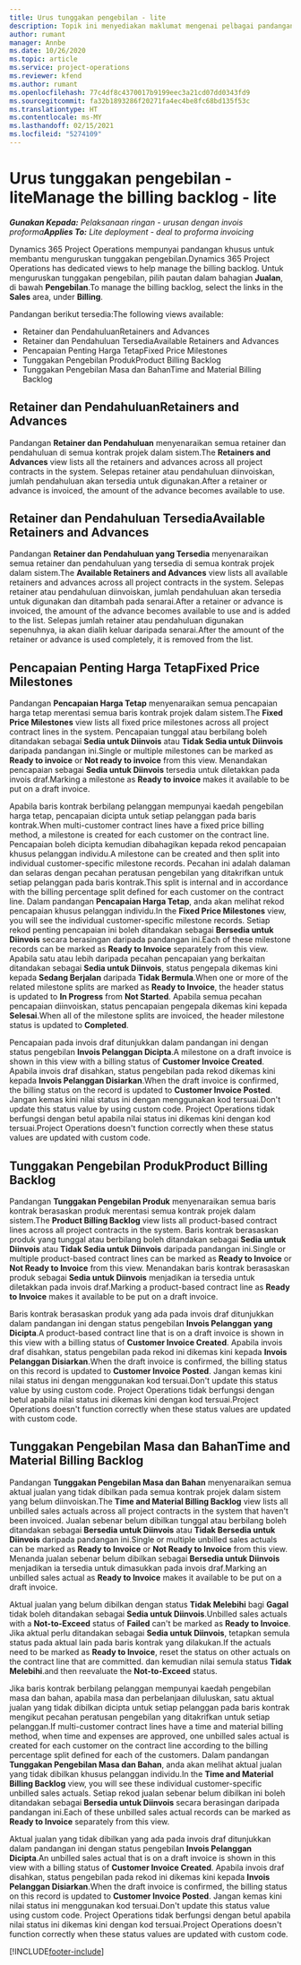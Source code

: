 ```yaml
---
title: Urus tunggakan pengebilan - lite
description: Topik ini menyediakan maklumat mengenai pelbagai pandangan yang tersedia untuk digunakan apabila mengurus tunggakan pengebilan.
author: rumant
manager: Annbe
ms.date: 10/26/2020
ms.topic: article
ms.service: project-operations
ms.reviewer: kfend
ms.author: rumant
ms.openlocfilehash: 77c4df8c4370017b9199eec3a21cd07dd0343fd9
ms.sourcegitcommit: fa32b1893286f20271fa4ec4be8fc68bd135f53c
ms.translationtype: HT
ms.contentlocale: ms-MY
ms.lasthandoff: 02/15/2021
ms.locfileid: "5274109"
---
```

# <a name="manage-the-billing-backlog---lite"></a><span data-ttu-id="366de-103">Urus tunggakan pengebilan - lite</span><span class="sxs-lookup"><span data-stu-id="366de-103">Manage the billing backlog - lite</span></span>

<span data-ttu-id="366de-104">_**Gunakan Kepada:** Pelaksanaan ringan - urusan dengan invois proforma_</span><span class="sxs-lookup"><span data-stu-id="366de-104">_**Applies To:** Lite deployment - deal to proforma invoicing_</span></span>

<span data-ttu-id="366de-105">Dynamics 365 Project Operations mempunyai pandangan khusus untuk membantu menguruskan tunggakan pengebilan.</span><span class="sxs-lookup"><span data-stu-id="366de-105">Dynamics 365 Project Operations has dedicated views to help manage the billing backlog.</span></span> <span data-ttu-id="366de-106">Untuk menguruskan tunggakan pengebilan, pilih pautan dalam bahagian **Jualan**, di bawah **Pengebilan**.</span><span class="sxs-lookup"><span data-stu-id="366de-106">To manage the billing backlog, select the links in the **Sales** area, under **Billing**.</span></span> 

<span data-ttu-id="366de-107">Pandangan berikut tersedia:</span><span class="sxs-lookup"><span data-stu-id="366de-107">The following views available:</span></span>

- <span data-ttu-id="366de-108">Retainer dan Pendahuluan</span><span class="sxs-lookup"><span data-stu-id="366de-108">Retainers and Advances</span></span>
- <span data-ttu-id="366de-109">Retainer dan Pendahuluan Tersedia</span><span class="sxs-lookup"><span data-stu-id="366de-109">Available Retainers and Advances</span></span>
- <span data-ttu-id="366de-110">Pencapaian Penting Harga Tetap</span><span class="sxs-lookup"><span data-stu-id="366de-110">Fixed Price Milestones</span></span>
- <span data-ttu-id="366de-111">Tunggakan Pengebilan Produk</span><span class="sxs-lookup"><span data-stu-id="366de-111">Product Billing Backlog</span></span>
- <span data-ttu-id="366de-112">Tunggakan Pengebilan Masa dan Bahan</span><span class="sxs-lookup"><span data-stu-id="366de-112">Time and Material Billing Backlog</span></span>

## <a name="retainers-and-advances"></a><span data-ttu-id="366de-113">Retainer dan Pendahuluan</span><span class="sxs-lookup"><span data-stu-id="366de-113">Retainers and Advances</span></span>

<span data-ttu-id="366de-114">Pandangan **Retainer dan Pendahuluan** menyenaraikan semua retainer dan pendahuluan di semua kontrak projek dalam sistem.</span><span class="sxs-lookup"><span data-stu-id="366de-114">The **Retainers and Advances** view lists all the retainers and advances across all project contracts in the system.</span></span> <span data-ttu-id="366de-115">Selepas retainer atau pendahuluan diinvoiskan, jumlah pendahuluan akan tersedia untuk digunakan.</span><span class="sxs-lookup"><span data-stu-id="366de-115">After a retainer or advance is invoiced, the amount of the advance becomes available to use.</span></span>

## <a name="available-retainers-and-advances"></a><span data-ttu-id="366de-116">Retainer dan Pendahuluan Tersedia</span><span class="sxs-lookup"><span data-stu-id="366de-116">Available Retainers and Advances</span></span>

<span data-ttu-id="366de-117">Pandangan **Retainer dan Pendahuluan yang Tersedia** menyenaraikan semua retainer dan pendahuluan yang tersedia di semua kontrak projek dalam sistem.</span><span class="sxs-lookup"><span data-stu-id="366de-117">The **Available Retainers and Advances** view lists all available retainers and advances across all project contracts in the system.</span></span> <span data-ttu-id="366de-118">Selepas retainer atau pendahuluan diinvoiskan, jumlah pendahuluan akan tersedia untuk digunakan dan ditambah pada senarai.</span><span class="sxs-lookup"><span data-stu-id="366de-118">After a retainer or advance is invoiced, the amount of the advance becomes available to use and is added to the list.</span></span> <span data-ttu-id="366de-119">Selepas jumlah retainer atau pendahuluan digunakan sepenuhnya, ia akan dialih keluar daripada senarai.</span><span class="sxs-lookup"><span data-stu-id="366de-119">After the amount of the retainer or advance is used completely, it is removed from the list.</span></span>

## <a name="fixed-price-milestones"></a><span data-ttu-id="366de-120">Pencapaian Penting Harga Tetap</span><span class="sxs-lookup"><span data-stu-id="366de-120">Fixed Price Milestones</span></span>

<span data-ttu-id="366de-121">Pandangan **Pencapaian Harga Tetap** menyenaraikan semua pencapaian harga tetap merentasi semua baris kontrak projek dalam sistem.</span><span class="sxs-lookup"><span data-stu-id="366de-121">The **Fixed Price Milestones** view lists all fixed price milestones across all project contract lines in the system.</span></span> <span data-ttu-id="366de-122">Pencapaian tunggal atau berbilang boleh ditandakan sebagai **Sedia untuk Diinvois** atau **Tidak Sedia untuk Diinvois** daripada pandangan ini.</span><span class="sxs-lookup"><span data-stu-id="366de-122">Single or multiple milestones can be marked as **Ready to invoice** or **Not ready to invoice** from this view.</span></span> <span data-ttu-id="366de-123">Menandakan pencapaian sebagai **Sedia untuk Diinvois** tersedia untuk diletakkan pada invois draf.</span><span class="sxs-lookup"><span data-stu-id="366de-123">Marking a milestone as **Ready to invoice** makes it available to be put on a draft invoice.</span></span>

<span data-ttu-id="366de-124">Apabila baris kontrak berbilang pelanggan mempunyai kaedah pengebilan harga tetap, pencapaian dicipta untuk setiap pelanggan pada baris kontrak.</span><span class="sxs-lookup"><span data-stu-id="366de-124">When multi-customer contract lines have a fixed price billing method, a milestone is created for each customer on the contract line.</span></span> <span data-ttu-id="366de-125">Pencapaian boleh dicipta kemudian dibahagikan kepada rekod pencapaian khusus pelanggan individu.</span><span class="sxs-lookup"><span data-stu-id="366de-125">A milestone can be created and then split into individual customer-specific milestone records.</span></span> <span data-ttu-id="366de-126">Pecahan ini adalah dalaman dan selaras dengan pecahan peratusan pengebilan yang ditakrifkan untuk setiap pelanggan pada baris kontrak.</span><span class="sxs-lookup"><span data-stu-id="366de-126">This split is internal and in accordance with the billing percentage split defined for each customer on the contract line.</span></span> <span data-ttu-id="366de-127">Dalam pandangan **Pencapaian Harga Tetap**, anda akan melihat rekod pencapaian khusus pelanggan individu.</span><span class="sxs-lookup"><span data-stu-id="366de-127">In the **Fixed Price Milestones** view, you will see the individual customer-specific milestone records.</span></span> <span data-ttu-id="366de-128">Setiap rekod penting pencapaian ini boleh ditandakan sebagai **Bersedia untuk Diinvois** secara berasingan daripada pandangan ini.</span><span class="sxs-lookup"><span data-stu-id="366de-128">Each of these milestone records can be marked as **Ready to Invoice** separately from this view.</span></span> <span data-ttu-id="366de-129">Apabila satu atau lebih daripada pecahan pencapaian yang berkaitan ditandakan sebagai **Sedia untuk Diinvois**, status pengepala dikemas kini kepada **Sedang Berjalan** daripada **Tidak Bermula**.</span><span class="sxs-lookup"><span data-stu-id="366de-129">When one or more of the related milestone splits are marked as **Ready to Invoice**, the header status is updated to **In Progress** from **Not Started**.</span></span> <span data-ttu-id="366de-130">Apabila semua pecahan pencapaian diinvoiskan, status pencapaian pengepala dikemas kini kepada **Selesai**.</span><span class="sxs-lookup"><span data-stu-id="366de-130">When all of the milestone splits are invoiced, the header milestone status is updated to **Completed**.</span></span>

<span data-ttu-id="366de-131">Pencapaian pada invois draf ditunjukkan dalam pandangan ini dengan status pengebilan **Invois Pelanggan Dicipta**.</span><span class="sxs-lookup"><span data-stu-id="366de-131">A milestone on a draft invoice is shown in this view with a billing status of **Customer Invoice Created**.</span></span> <span data-ttu-id="366de-132">Apabila invois draf disahkan, status pengebilan pada rekod dikemas kini kepada **Invois Pelanggan Disiarkan**.</span><span class="sxs-lookup"><span data-stu-id="366de-132">When the draft invoice is confirmed, the billing status on the record is updated to **Customer Invoice Posted**.</span></span> <span data-ttu-id="366de-133">Jangan kemas kini nilai status ini dengan menggunakan kod tersuai.</span><span class="sxs-lookup"><span data-stu-id="366de-133">Don't update this status value by using custom code.</span></span> <span data-ttu-id="366de-134">Project Operations tidak berfungsi dengan betul apabila nilai status ini dikemas kini dengan kod tersuai.</span><span class="sxs-lookup"><span data-stu-id="366de-134">Project Operations doesn't function correctly when these status values are updated with custom code.</span></span>

## <a name="product-billing-backlog"></a><span data-ttu-id="366de-135">Tunggakan Pengebilan Produk</span><span class="sxs-lookup"><span data-stu-id="366de-135">Product Billing Backlog</span></span>

<span data-ttu-id="366de-136">Pandangan **Tunggakan Pengebilan Produk** menyenaraikan semua baris kontrak berasaskan produk merentasi semua kontrak projek dalam sistem.</span><span class="sxs-lookup"><span data-stu-id="366de-136">The **Product Billing Backlog** view lists all product-based contract lines across all project contracts in the system.</span></span> <span data-ttu-id="366de-137">Baris kontrak berasaskan produk yang tunggal atau berbilang boleh ditandakan sebagai **Sedia untuk Diinvois** atau **Tidak Sedia untuk Diinvois** daripada pandangan ini.</span><span class="sxs-lookup"><span data-stu-id="366de-137">Single or multiple product-based contract lines can be marked as **Ready to Invoice** or **Not Ready to Invoice** from this view.</span></span> <span data-ttu-id="366de-138">Menandakan baris kontrak berasaskan produk sebagai **Sedia untuk Diinvois** menjadikan ia tersedia untuk diletakkan pada invois draf.</span><span class="sxs-lookup"><span data-stu-id="366de-138">Marking a product-based contract line as **Ready to Invoice** makes it available to be put on a draft invoice.</span></span>

<span data-ttu-id="366de-139">Baris kontrak berasaskan produk yang ada pada invois draf ditunjukkan dalam pandangan ini dengan status pengebilan **Invois Pelanggan yang Dicipta**.</span><span class="sxs-lookup"><span data-stu-id="366de-139">A product-based contract line that is on a draft invoice is shown in this view with a billing status of **Customer Invoice Created**.</span></span> <span data-ttu-id="366de-140">Apabila invois draf disahkan, status pengebilan pada rekod ini dikemas kini kepada **Invois Pelanggan Disiarkan**.</span><span class="sxs-lookup"><span data-stu-id="366de-140">When the draft invoice is confirmed, the billing status on this record is updated to **Customer Invoice Posted**.</span></span> <span data-ttu-id="366de-141">Jangan kemas kini nilai status ini dengan menggunakan kod tersuai.</span><span class="sxs-lookup"><span data-stu-id="366de-141">Don't update this status value by using custom code.</span></span> <span data-ttu-id="366de-142">Project Operations tidak berfungsi dengan betul apabila nilai status ini dikemas kini dengan kod tersuai.</span><span class="sxs-lookup"><span data-stu-id="366de-142">Project Operations doesn't function correctly when these status values are updated with custom code.</span></span>

## <a name="time-and-material-billing-backlog"></a><span data-ttu-id="366de-143">Tunggakan Pengebilan Masa dan Bahan</span><span class="sxs-lookup"><span data-stu-id="366de-143">Time and Material Billing Backlog</span></span>

<span data-ttu-id="366de-144">Pandangan **Tunggakan Pengebilan Masa dan Bahan** menyenaraikan semua aktual jualan yang tidak dibilkan pada semua kontrak projek dalam sistem yang belum diinvoiskan.</span><span class="sxs-lookup"><span data-stu-id="366de-144">The **Time and Material Billing Backlog** view lists all unbilled sales actuals across all project contracts in the system that haven't been invoiced.</span></span> <span data-ttu-id="366de-145">Jualan sebenar belum dibilkan tunggal atau berbilang boleh ditandakan sebagai **Bersedia untuk Diinvois** atau **Tidak Bersedia untuk Diinvois** daripada pandangan ini.</span><span class="sxs-lookup"><span data-stu-id="366de-145">Single or multiple unbilled sales actuals can be marked as **Ready to Invoice** or **Not Ready to Invoice** from this view.</span></span> <span data-ttu-id="366de-146">Menanda jualan sebenar belum dibilkan sebagai **Bersedia untuk Diinvois** menjadikan ia tersedia untuk dimasukkan pada invois draf.</span><span class="sxs-lookup"><span data-stu-id="366de-146">Marking an unbilled sales actual as **Ready to Invoice** makes it available to be put on a draft invoice.</span></span>

<span data-ttu-id="366de-147">Aktual jualan yang belum dibilkan dengan status **Tidak Melebihi** bagi **Gagal** tidak boleh ditandakan sebagai **Sedia untuk Diinvois**.</span><span class="sxs-lookup"><span data-stu-id="366de-147">Unbilled sales actuals with a **Not-to-Exceed** status of **Failed** can't be marked as **Ready to Invoice**.</span></span> <span data-ttu-id="366de-148">Jika aktual perlu ditandakan sebagai **Sedia untuk Diinvois**, tetapkan semula status pada aktual lain pada baris kontrak yang dilakukan.</span><span class="sxs-lookup"><span data-stu-id="366de-148">If the actuals need to be marked as **Ready to Invoice**, reset the status on other actuals on the contract line that are committed.</span></span> <span data-ttu-id="366de-149">dan kemudian nilai semula status **Tidak Melebihi**.</span><span class="sxs-lookup"><span data-stu-id="366de-149">and then reevaluate the **Not-to-Exceed** status.</span></span>

<span data-ttu-id="366de-150">Jika baris kontrak berbilang pelanggan mempunyai kaedah pengebilan masa dan bahan, apabila masa dan perbelanjaan diluluskan, satu aktual jualan yang tidak dibilkan dicipta untuk setiap pelanggan pada baris kontrak mengikut pecahan peratusan pengebilan yang ditakrifkan untuk setiap pelanggan.</span><span class="sxs-lookup"><span data-stu-id="366de-150">If multi-customer contract lines have a time and material billing method, when time and expenses are approved, one unbilled sales actual is created for each customer on the contract line according to the billing percentage split defined for each of the customers.</span></span> <span data-ttu-id="366de-151">Dalam pandangan **Tunggakan Pengebilan Masa dan Bahan**, anda akan melihat aktual jualan yang tidak dibilkan khusus pelanggan individu.</span><span class="sxs-lookup"><span data-stu-id="366de-151">In the **Time and Material Billing Backlog** view, you will see these individual customer-specific unbilled sales actuals.</span></span> <span data-ttu-id="366de-152">Setiap rekod jualan sebenar belum dibilkan ini boleh ditandakan sebagai **Bersedia untuk Diinvois** secara berasingan daripada pandangan ini.</span><span class="sxs-lookup"><span data-stu-id="366de-152">Each of these unbilled sales actual records can be marked as **Ready to Invoice** separately from this view.</span></span>

<span data-ttu-id="366de-153">Aktual jualan yang tidak dibilkan yang ada pada invois draf ditunjukkan dalam pandangan ini dengan status pengebilan **Invois Pelanggan Dicipta**.</span><span class="sxs-lookup"><span data-stu-id="366de-153">An unbilled sales actual that is on a draft invoice is shown in this view with a billing status of **Customer Invoice Created**.</span></span> <span data-ttu-id="366de-154">Apabila invois draf disahkan, status pengebilan pada rekod ini dikemas kini kepada **Invois Pelanggan Disiarkan**.</span><span class="sxs-lookup"><span data-stu-id="366de-154">When the draft invoice is confirmed, the billing status on this record is updated to **Customer Invoice Posted**.</span></span> <span data-ttu-id="366de-155">Jangan kemas kini nilai status ini menggunakan kod tersuai.</span><span class="sxs-lookup"><span data-stu-id="366de-155">Don't update this status value using custom code.</span></span> <span data-ttu-id="366de-156">Project Operations tidak berfungsi dengan betul apabila nilai status ini dikemas kini dengan kod tersuai.</span><span class="sxs-lookup"><span data-stu-id="366de-156">Project Operations doesn't function correctly when these status values are updated with custom code.</span></span>


[!INCLUDE[footer-include](../../includes/footer-banner.md)]